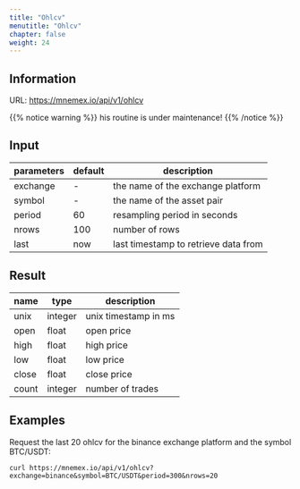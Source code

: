 ```yaml
---
title: "Ohlcv"
menutitle: "Ohlcv"
chapter: false
weight: 24
---
```


## Information

URL: https://mnemex.io/api/v1/ohlcv

{{% notice warning %}}
his routine is under maintenance!
{{% /notice %}}

## Input

| parameters | default | description |
| ---------- | ------- | ----------- |
| exchange   | -       | the name of the exchange platform |
| symbol     | -       | the name of the asset pair |
| period     | 60      | resampling period in seconds |
| nrows      | 100     | number of rows |
| last       | now     | last timestamp to retrieve data from |

## Result

| name  | type    | description |
| ----- | ------- | ----------- |
| unix  | integer | unix timestamp in ms |
| open  | float   | open price |
| high  | float   | high price |
| low   | float   | low price |
| close | float   | close price |
| count | integer | number of trades |

## Examples 

Request the last 20 ohlcv for the binance exchange platform and the symbol BTC/USDT:

```
curl https://mnemex.io/api/v1/ohlcv?exchange=binance&symbol=BTC/USDT&period=300&nrows=20
```



